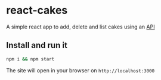 # react-cakes

A simple react app to add, delete and list cakes using an [API](https://github.com/chrismhodgson/node-cakes)

## Install and run it

```sh
npm i && npm start
```

The site will open in your browser on `http://localhost:3000`
